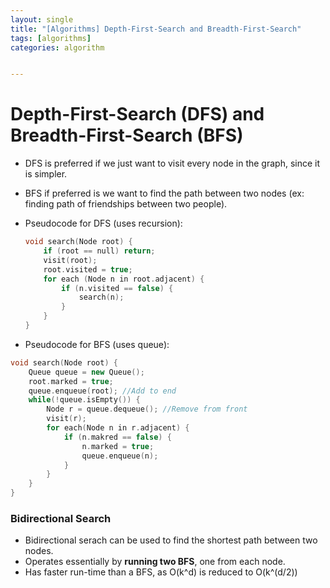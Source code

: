 ```yaml
---
layout: single
title: "[Algorithms] Depth-First-Search and Breadth-First-Search"
tags: [algorithms]
categories: algorithm


---
```


# Depth-First-Search (DFS) and Breadth-First-Search (BFS)

- DFS is preferred if we just want to visit every node in the graph, since it is simpler. 

- BFS if preferred is we want to find the path between two nodes (ex: finding path of friendships between two people).

- Pseudocode for DFS (uses recursion): 

  ```c++
  void search(Node root) {
      if (root == null) return;
      visit(root);
      root.visited = true;
      for each (Node n in root.adjacent) {
          if (n.visited == false) {
              search(n);
          }
      }
  }
  ```

  

- Pseudocode for BFS (uses queue):

```c++
void search(Node root) {
    Queue queue = new Queue();
    root.marked = true;
    queue.enqueue(root); //Add to end
    while(!queue.isEmpty()) {
        Node r = queue.dequeue(); //Remove from front
        visit(r);
        for each(Node n in r.adjacent) {
            if (n.makred == false) {
                n.marked = true;
                queue.enqueue(n);
            }
        }
    }
}
```

### Bidirectional Search

- Bidirectional serach can be used to find the shortest path between two nodes. 
- Operates essentially by **running two BFS**, one from each node.
- Has faster run-time than a BFS, as O(k^d) is reduced to O(k^(d/2))